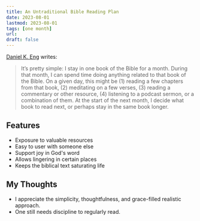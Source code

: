 ```yaml
---
title: An Untraditional Bible Reading Plan
date: 2023-08-01
lastmod: 2023-08-01
tags: [one month]
url:
draft: false
---
```


[Daniel K. Eng](https://sola.network/article/an-untraditional-bible-reading-plan/) writes:

> It’s pretty simple: I stay in one book of the Bible for a month. During that month, I can spend time doing anything related to that book of the Bible. On a given day, this might be (1) reading a few chapters from that book, (2) meditating on a few verses, (3) reading a commentary or other resource, (4) listening to a podcast sermon, or a combination of them.  At the start of the next month, I decide what book to read next, or perhaps stay in the same book longer.


## Features

- Exposure to valuable resources
- Easy to user with someone else
- Support joy in God's word
- Allows lingering in certain places
- Keeps the biblical text saturating life 



## My Thoughts
- I appreciate the simplicity, thoughtfulness, and grace-filled realistic approach.
- One still needs discipline to regularly read.
